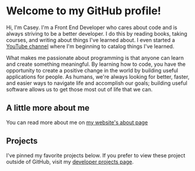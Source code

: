 # Welcome to my GitHub profile!

Hi, I'm Casey. I'm a Front End Developer who cares about code and is always striving to be a better developer. I do this by reading books, taking courses, and writing about things I've learned about. I even started a [YouTube channel](https://www.youtube.com/channel/UCLy7uZaVQ7nl5kBpixhH5wA) where I'm beginning to catalog things I've learned.

What makes me passionate about programming is that anyone can learn and create something meaningful. By learning how to code, you have the opportunity to create a positive change in the world by building useful applications for people. As humans, we're always looking for better, faster, and easier ways to navigate life and accomplish our goals; building useful software allows us to get those most out of life that we can.

## A little more about me

You can read more about me on [my website's about page](https://www.caseyocampo.com/about/)

## Projects

I've pinned my favorite projects below. If you prefer to view these project outside of GitHub, visit my [developer projects page](https://caseyocampo.com/projects).

